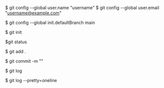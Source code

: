 $ git config --global user.name "username"
$ git config --global user.email "username@example.com"

$ git config --global init.defaultBranch main

$ git init

$git status

$ git add .

$ git commit -m "<label>"

$ git log

$ git log --pretty=oneline

